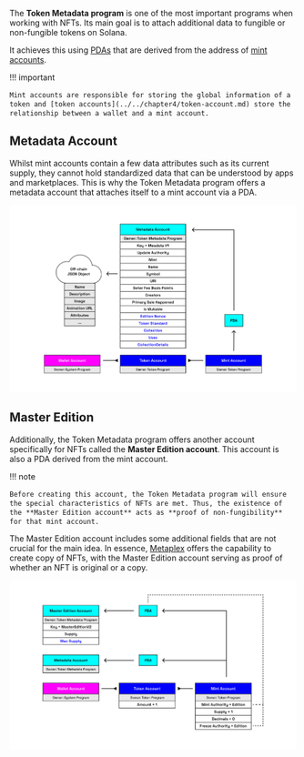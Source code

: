 The **Token Metadata program** is one of the most important programs when working with NFTs. Its main goal is to attach additional data to fungible or non-fungible tokens on Solana.

It achieves this using [PDAs](../../chapter3/program-derived-address.md) that are derived from the address of [mint accounts](../../chapter4/mint-account.md).

!!! important

    Mint accounts are responsible for storing the global information of a token and [token accounts](../../chapter4/token-account.md) store the relationship between a wallet and a mint account.

<h2>Metadata Account</h2>

Whilst mint accounts contain a few data attributes such as its current supply, they cannot hold standardized data that can be understood by apps and marketplaces. This is why the Token Metadata program offers a metadata account that attaches itself to a mint account via a PDA.

![Blockchain](../../../images/metaplex-metadata-account.png)

<h2>Master Edition</h2>

Additionally, the Token Metadata program offers another account specifically for NFTs called the **Master Edition account**. This account is also a PDA derived from the mint account.

!!! note

    Before creating this account, the Token Metadata program will ensure the special characteristics of NFTs are met. Thus, the existence of the **Master Edition account** acts as **proof of non-fungibility** for that mint account.

The Master Edition account includes some additional fields that are not crucial for the main idea. In essence, [Metaplex](./metaplex.md) offers the capability to create copy of NFTs, with the Master Edition account serving as proof of whether an NFT is original or a copy.

![Blockchain](../../../images/master-edition.png)
